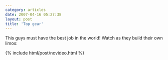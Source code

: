 ```yaml
---
category: articles
date: 2007-04-16 05:27:38
layout: post
title: 'Top gear'
---
```


<p>This guys must have the best job in the world! Watch as they build their own limos:</p>

{% include html/post/novideo.html %}

<!--
<object>
  <param name="movie" value="http://www.dailymotion.com/swf/4SvqEgP7VMDM89GeW" >
  <param name="allowfullscreen" value="true" >
  <embed src="http://www.dailymotion.com/swf/4SvqEgP7VMDM89GeW" type="application/x-shockwave-flash" width="425" height="328" allowfullscreen="true" >
</object>
-->
